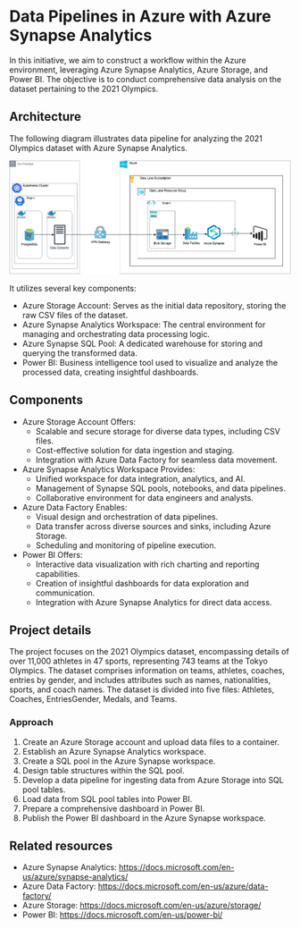 # Data Pipelines in Azure with Azure Synapse Analytics #
In this initiative, we aim to construct a workflow within the Azure environment, leveraging Azure Synapse Analytics, Azure Storage, and Power BI. The objective is to conduct comprehensive data analysis on the dataset pertaining to the 2021 Olympics.

## Architecture ##
The following diagram illustrates data pipeline for analyzing the 2021 Olympics dataset with Azure Synapse Analytics.

![Architecture](img/Data%20Pipelines%20in%20Azure%20with%20Azure%20Synapse%20Analytics.drawio.png)

It utilizes several key components:

- Azure Storage Account: Serves as the initial data repository, storing the raw CSV files of the dataset.
- Azure Synapse Analytics Workspace: The central environment for managing and orchestrating data processing logic.
- Azure Synapse SQL Pool: A dedicated warehouse for storing and querying the transformed data.
- Power BI: Business intelligence tool used to visualize and analyze the processed data, creating insightful dashboards.

## Components ##
- Azure Storage Account Offers:
    - Scalable and secure storage for diverse data types, including CSV files.
    - Cost-effective solution for data ingestion and staging.
    - Integration with Azure Data Factory for seamless data movement.
- Azure Synapse Analytics Workspace Provides:
    - Unified workspace for data integration, analytics, and AI.
    - Management of Synapse SQL pools, notebooks, and data pipelines.
    - Collaborative environment for data engineers and analysts.
- Azure Data Factory Enables:
    - Visual design and orchestration of data pipelines.
    - Data transfer across diverse sources and sinks, including Azure Storage.
    - Scheduling and monitoring of pipeline execution.
- Power BI Offers:
    - Interactive data visualization with rich charting and reporting capabilities.
    - Creation of insightful dashboards for data exploration and communication.
    - Integration with Azure Synapse Analytics for direct data access.

## Project details ##
The project focuses on the 2021 Olympics dataset, encompassing details of over 11,000 athletes in 47 sports, representing 743 teams at the Tokyo Olympics. The dataset comprises information on teams, athletes, coaches, entries by gender, and includes attributes such as names, nationalities, sports, and coach names. The dataset is divided into five files: Athletes, Coaches, EntriesGender, Medals, and Teams.

### Approach ###

1. Create an Azure Storage account and upload data files to a container.
2. Establish an Azure Synapse Analytics workspace.
3. Create a SQL pool in the Azure Synapse workspace.
4. Design table structures within the SQL pool.
5. Develop a data pipeline for ingesting data from Azure Storage into SQL pool tables.
6. Load data from SQL pool tables into Power BI.
7. Prepare a comprehensive dashboard in Power BI.
8. Publish the Power BI dashboard in the Azure Synapse workspace.

## Related resources ##
- Azure Synapse Analytics: https://docs.microsoft.com/en-us/azure/synapse-analytics/
- Azure Data Factory: https://docs.microsoft.com/en-us/azure/data-factory/
- Azure Storage: https://docs.microsoft.com/en-us/azure/storage/
- Power BI: https://docs.microsoft.com/en-us/power-bi/